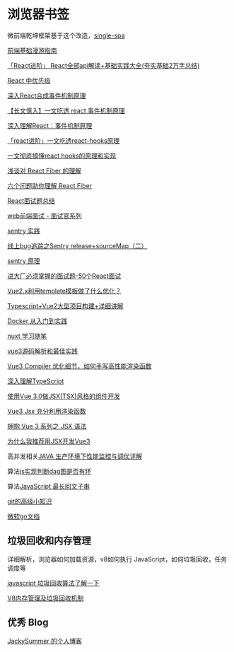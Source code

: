 # 浏览器书签

微前端乾坤框架基于这个改造，[single-spa](https://zh-hans.single-spa.js.org/docs/getting-started-overview/)

[前端基础漫游指南](https://cheogo.github.io/learn-javascript/)

[「React进阶」 React全部api解读+基础实践大全(夯实基础2万字总结)](https://juejin.cn/post/6950063294270930980#comment)

[React 中优先级](https://segmentfault.com/a/1190000038947307)

[深入React合成事件机制原理](https://segmentfault.com/a/1190000039108951)

[【长文慎入】一文吃透 react 事件机制原理](https://cloud.tencent.com/developer/article/1516369)

[深入理解React：事件机制原理](https://www.cnblogs.com/forcheng/p/13187388.html)

[「react进阶」一文吃透react-hooks原理](https://mp.weixin.qq.com/s?__biz=Mzg5MjMxMzY5Mw==&mid=2247484634&idx=1&sn=618673960ee73b55df82efe886fd6cdd&chksm=cfc14de8f8b6c4fed909929339dd7ed4092af462de88150767173baea4a7fcb3e3ed501daefd&scene=21#wechat_redirect)

[一文彻底搞懂react hooks的原理和实现](https://juejin.cn/post/6844903975838285838)

[浅谈对 React Fiber 的理解](https://github.com/Jacky-Summer/personal-blog/blob/master/React%E7%B3%BB%E5%88%97/%E6%B5%85%E8%B0%88%E5%AF%B9%20React%20Fiber%20%E7%9A%84%E7%90%86%E8%A7%A3.md)

[六个问题助你理解 React Fiber](https://segmentfault.com/a/1190000039682751)

[React面试题总结](https://zhuanlan.zhihu.com/p/348780578)

[web前端面试 - 面试官系列](https://vue3js.cn/interview/es6/decorator.html#%E4%B8%80%E3%80%81%E4%BB%8B%E7%BB%8D)

[sentry 实践](https://juejin.cn/post/6844904175029977095#heading-5)

[线上bug追踪之Sentry release+sourceMap（二）](https://zhuanlan.zhihu.com/p/75534743)

[sentry 原理](https://juejin.cn/post/6957475955858210823#heading-2)

[进大厂必须掌握的面试题-50个React面试](https://zhuanlan.zhihu.com/p/356718046)

[Vue2.x利用template模板做了什么优化？](https://github.com/twinkle77/Knowledge-sharing/issues/82)

[Typescript+Vue2大型项目构建+详细讲解](https://juejin.cn/post/6844904063176278029#comment)

[Docker 从入门到实践](https://yeasy.gitbook.io/docker_practice/)

[nuxt 学习随笔](https://baixiaoyu2997-github-io.vercel.app/posts/2020/08/09/nuxt%E5%AD%A6%E4%B9%A0%E9%9A%8F%E7%AC%94.html)

[vue3源码解析和最佳实践](https://vue3.w2deep.com/source-code/runtime/patchFlags.html)

[Vue3 Compiler 优化细节，如何手写高性能渲染函数](https://zhuanlan.zhihu.com/p/150732926)

[深入理解TypeScript](https://jkchao.github.io/typescript-book-chinese/jsx/reactJSX.html)

[使用Vue 3.0做JSX(TSX)风格的组件开发](https://github.com/hujiulong/blog/issues/11)

[Vue3 Jsx 充分利用渲染函数](https://zhuanlan.zhihu.com/p/231194596)

[拥抱 Vue 3 系列之 JSX 语法](https://www.zoo.team/article/vue3-jsx)

[为什么我推荐用JSX开发Vue3](https://segmentfault.com/a/1190000038691906)

高并发相关[JAVA 生产环境下性能监控与调优详解](https://zq99299.github.io/note-book2/monitor-tuning/)

算法[js实现判断dag图是否有环](https://segmentfault.com/a/1190000020241908)

算法[JavaScript 最长回文子串](http://www.ptbird.cn/leetcode-longest-palindromic-substring.html#menu_index_5)

[git的高级小知识](https://github.com/huangchucai/My-Note-Blog/issues/46)

[微软go文档](https://docs.microsoft.com/zh-cn/learn/modules/go-variables-functions-packages/1-variables)

## 垃圾回收和内存管理

详细解析，浏览器如何加载资源，v8如何执行 JavaScript，如何垃圾回收，任务调度等

[javascript 垃圾回收算法了解一下](https://juejin.cn/post/6844903619720904717)

[V8内存管理及垃圾回收机制](https://segmentfault.com/a/1190000023162310?utm_source=sf-similar-article)

## 优秀 Blog

[JackySummer 的个人博客](https://github.com/Jacky-Summer/personal-blog)
